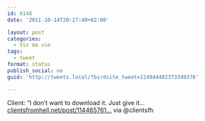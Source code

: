 ```yaml
---
id: 6148
date: '2011-10-14T20:27:40+02:00'

layout: post
categories:
  - Vis ma vie
tags:
  - tweet
format: status
publish_social: no
guid: 'http://tweets.local/?birdsite_tweet=124944482373349376'

---
```


Client: “I don’t want to download it. Just give it… [clientsfromhell.net/post/114465761…](http://clientsfromhell.net/post/11446576194/client-i-dont-want-to-download-it-just-give-it) via @clientsfh